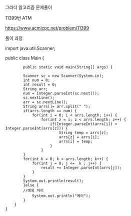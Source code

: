 그리디 알고리즘 문제풀이 

11399번 ATM

https://www.acmicpc.net/problem/11399 



풀이 과정

import java.util.Scanner;

public class Main {

			public static void main(String[] args) {
				
	        Scanner sc = new Scanner(System.in);
	        int num = 0;
	        int result = 0;
	        String arr;
	        num = Integer.parseInt(sc.next());
	        sc.nextLine();
	        arr = sc.nextLine();
	        String arrs[]= arr.split(" ");
	        if(arrs.length == num) {
	        	for(int i = 0; i < arrs.length; i++) {
	        		for(int z = i; z < arrs.length; z++) {
	        			if(Integer.parseInt(arrs[i]) > Integer.parseInt(arrs[z])) {
	        				String temp = arrs[z];
	        				arrs[z] = arrs[i];
	        				arrs[i] = temp;
	        			}
	        		}
	        }  
	        for(int k = 0; k < arrs.length; k++) {
	        	for(int j = 0; j <=  k ; j++) {
	        		result += Integer.parseInt(arrs[j]);
	        	}
	        }
	        System.out.println(result);
	        }else {
	        //예외 처리
	        	System.out.println("에러");
	        }
	    }   
	}